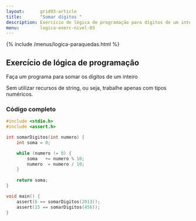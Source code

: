 ```yaml
---
layout:      grid93-article
title:       "Somar dígitos "
description: Exercício de lógica de programação para dígitos de um inteiro.
menu:        logica-exerc-nivel-03
---
```


{% include /menus/logica-paraquedas.html %}

Exercício de lógica de programação
---
Faça um programa para somar os dígitos de um inteiro

Sem utilizar recursos de string, ou seja, trabalhe apenas com tipos numéricos.

### Código completo


```c
#include <stdio.h>
#include <assert.h>

int somarDigitos(int numero) {
    int soma = 0;

    while (numero != 0) {
        soma   += numero % 10;
        numero  = numero / 10;
    }
    
    return soma;
}

void main() {
    assert(6 == somarDigitos(2013));
    assert(15 == somarDigitos(456));
}
```